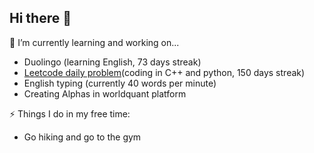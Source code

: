 ## Hi there 👋
🌱 I’m currently learning and working on...
- Duolingo (learning English, 73 days streak)
- [Leetcode daily problem](https://leetcode.com/u/adgsful/)(coding in C++ and python, 150 days streak)
- English typing (currently 40 words per minute)
- Creating Alphas in worldquant platform

⚡ Things I do in my free time:
- Go hiking and go to the gym


<!--
**adson1234/adson1234** is a ✨ _special_ ✨ repository because its `README.md` (this file) appears on your GitHub profile.

Here are some ideas to get you started:

- 🔭 I’m currently working on ...
- 🌱 I’m currently learning ...
- 👯 I’m looking to collaborate on ...
- 🤔 I’m looking for help with ...
- 💬 Ask me about ...
- 📫 How to reach me: ...
- 😄 Pronouns: ...
- ⚡ Fun fact: ...
-->

